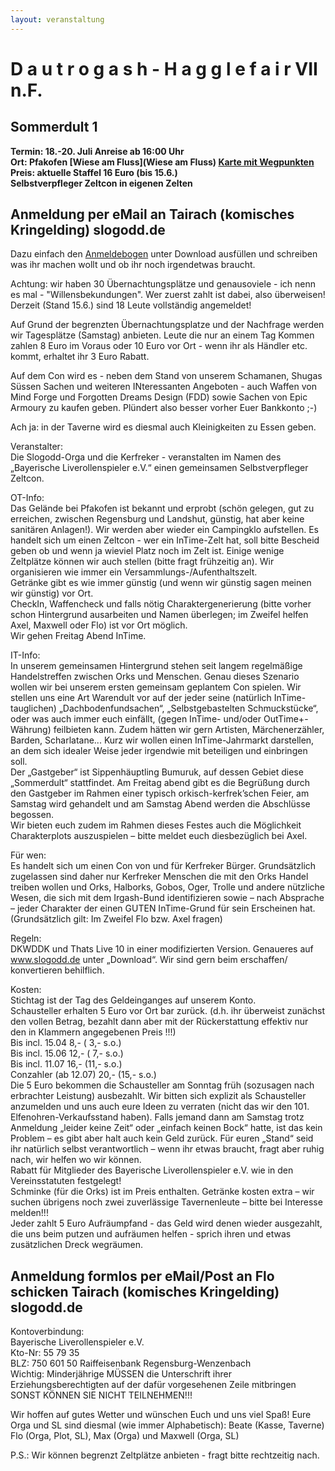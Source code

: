 ```yaml
---
layout: veranstaltung
---
```


D a u t r o g a s h - H a g g l e f a i r VII n.F.
==================================================

Sommerdult 1
------------

**Termin: 18.-20. Juli Anreise ab 16:00 Uhr**  
**Ort: Pfakofen [Wiese am Fluss](Wiese am Fluss) [Karte mit Wegpunkten](http://maps.google.de/maps/ms?f=q&hl=de&geocode=&q=Pfakofen&ie=UTF8&msa=0&ll=48.768862,12.10968&spn=0.80014,1.867676&z=9&om=1&msid=114864030574137377952.000001137217d530fc8f0)**  
**Preis: aktuelle Staffel 16 Euro (bis 15.6.)**  
**Selbstverpfleger Zeltcon in eigenen Zelten**  

Anmeldung per eMail an Tairach (komisches Kringelding) slogodd.de
-----------------------------------------------------------------

Dazu einfach den [Anmeldebogen](/download/orkanmeldebogen.doc)
unter Download ausfüllen und schreiben was ihr machen wollt und ob ihr noch irgendetwas braucht.

Achtung: wir haben 30 Übernachtungsplätze und genausoviele - ich nenn es mal - "Willensbekundungen". Wer zuerst zahlt ist dabei, also überweisen! Derzeit (Stand 15.6.) sind 18 Leute vollständig angemeldet!

Auf Grund der begrenzten Übernachtungsplatze und der Nachfrage werden wir Tagesplätze (Samstag) anbieten. Leute die nur an einem Tag Kommen zahlen 8 Euro im Voraus oder 10 Euro vor Ort - wenn ihr als Händler etc. kommt, erhaltet ihr 3 Euro Rabatt.

Auf dem Con wird es - neben dem Stand von unserem Schamanen, Shugas Süssen Sachen und weiteren INteressanten Angeboten - auch Waffen von Mind Forge und Forgotten Dreams Design (FDD) sowie Sachen von Epic Armoury zu kaufen geben. Plündert also besser vorher Euer Bankkonto ;-)

Ach ja: in der Taverne wird es diesmal auch Kleinigkeiten zu Essen geben.


Veranstalter:   
Die Slogodd-Orga und die Kerfreker - veranstalten im Namen des „Bayerische Liverollenspieler e.V.“ einen gemeinsamen Selbstverpfleger Zeltcon. 

OT-Info:   
Das Gelände bei Pfakofen ist bekannt und erprobt (schön gelegen, gut zu erreichen, zwischen Regensburg und Landshut, günstig, hat aber keine sanitären Anlagen!). Wir werden aber wieder ein Campingklo aufstellen. Es handelt sich um einen Zeltcon - wer ein InTime-Zelt hat, soll bitte Bescheid geben ob und wenn ja wieviel Platz noch im Zelt ist. Einige wenige Zeltplätze können wir auch stellen (bitte fragt frühzeitig an). Wir organisieren wie immer ein Versammlungs-/Aufenthaltszelt.   
Getränke gibt es wie immer günstig (und wenn wir günstig sagen meinen wir günstig) vor Ort.   
CheckIn, Waffencheck und falls nötig Charaktergenerierung (bitte vorher schon Hintergrund ausarbeiten und Namen überlegen; im Zweifel helfen Axel, Maxwell oder Flo) ist vor Ort möglich.   
Wir gehen Freitag Abend InTime.   

IT-Info:   
In unserem gemeinsamen Hintergrund stehen seit langem regelmäßige Handelstreffen zwischen Orks und Menschen. Genau dieses Szenario wollen wir bei unserem ersten gemeinsam geplantem Con spielen. Wir stellen uns eine Art Warendult vor auf der jeder seine (natürlich InTime-tauglichen) „Dachbodenfundsachen“, „Selbstgebastelten Schmuckstücke“, oder was auch immer euch einfällt, (gegen InTime- und/oder OutTime+-Währung) feilbieten kann. Zudem hätten wir gern Artisten, Märchenerzähler, Barden, Scharlatane... Kurz wir wollen einen InTime-Jahrmarkt darstellen, an dem sich idealer Weise jeder irgendwie mit beteiligen und einbringen soll.   
Der „Gastgeber“ ist Sippenhäuptling Bumuruk, auf dessen Gebiet diese „Sommerdult“ stattfindet. Am Freitag abend gibt es die Begrüßung durch den Gastgeber im Rahmen einer typisch orkisch-kerfrek’schen Feier, am Samstag wird gehandelt und am Samstag Abend werden die Abschlüsse begossen.   
Wir bieten euch zudem im Rahmen dieses Festes auch die Möglichkeit Charakterplots auszuspielen – bitte meldet euch diesbezüglich bei Axel.   

Für wen:   
Es handelt sich um einen Con von und für Kerfreker Bürger. Grundsätzlich zugelassen sind daher nur Kerfreker Menschen die mit den Orks Handel treiben wollen und Orks, Halborks, Gobos, Oger, Trolle und andere nützliche Wesen, die sich mit dem Irgash-Bund identifizieren sowie – nach Absprache – jeder Charakter der einen GUTEN InTime-Grund für sein Erscheinen hat. (Grundsätzlich gilt: Im Zweifel Flo bzw. Axel fragen)   

Regeln:   
DKWDDK und Thats Live 10 in einer modifizierten Version. Genaueres auf www.slogodd.de unter „Download“. Wir sind gern beim erschaffen/ konvertieren behilflich. 

Kosten:   
Stichtag ist der Tag des Geldeinganges auf unserem Konto.   
Schausteller erhalten 5 Euro vor Ort bar zurück. (d.h. ihr überweist zunächst den vollen Betrag, bezahlt dann aber mit der Rückerstattung effektiv nur den in Klammern angegebenen Preis !!!)   
Bis incl. 15.04 8,- ( 3,- s.o.)   
Bis incl. 15.06 12,- ( 7,- s.o.)   
Bis incl. 11.07 16,- (11,- s.o.)   
Conzahler (ab 12.07) 20,- (15,- s.o.)   
Die 5 Euro bekommen die Schausteller am Sonntag früh (sozusagen nach erbrachter Leistung) ausbezahlt. Wir bitten sich explizit als Schausteller anzumelden und uns auch eure Ideen zu verraten (nicht das wir den 101. Elfenohren-Verkaufsstand haben). Falls jemand dann am Samstag trotz Anmeldung „leider keine Zeit“ oder „einfach keinen Bock“ hatte, ist das kein Problem – es gibt aber halt auch kein Geld zurück. Für euren „Stand“ seid ihr natürlich selbst verantwortlich – wenn ihr etwas braucht, fragt aber ruhig nach, wir helfen wo wir können.   
Rabatt für Mitglieder des Bayerische Liverollenspieler e.V. wie in den Vereinsstatuten festgelegt!   
Schminke (für die Orks) ist im Preis enthalten. Getränke kosten extra – wir suchen übrigens noch zwei zuverlässige Tavernenleute – bitte bei Interesse melden!!!   
Jeder zahlt 5 Euro Aufräumpfand - das Geld wird denen wieder ausgezahlt, die uns beim putzen und aufräumen helfen - sprich ihren und etwas zusätzlichen Dreck wegräumen.   

Anmeldung formlos per eMail/Post an Flo schicken Tairach (komisches Kringelding) slogodd.de
-------------------------------------------------------------------------------------------

Kontoverbindung:  
Bayerische Liverollenspieler e.V.  
Kto-Nr: 55 79 35  
BLZ: 750 601 50 Raiffeisenbank Regensburg-Wenzenbach   
Wichtig: Minderjährige MÜSSEN die Unterschrift ihrer Erziehungsberechtigten auf der dafür vorgesehenen Zeile mitbringen SONST KÖNNEN SIE NICHT TEILNEHMEN!!!  
  

Wir hoffen auf gutes Wetter und wünschen Euch und uns viel Spaß! Eure Orga und SL sind diesmal (wie immer Alphabetisch): Beate (Kasse, Taverne) Flo (Orga, Plot, SL), Max (Orga) und Maxwell (Orga, SL)   


P.S.: Wir können begrenzt Zeltplätze anbieten - fragt bitte rechtzeitig nach.